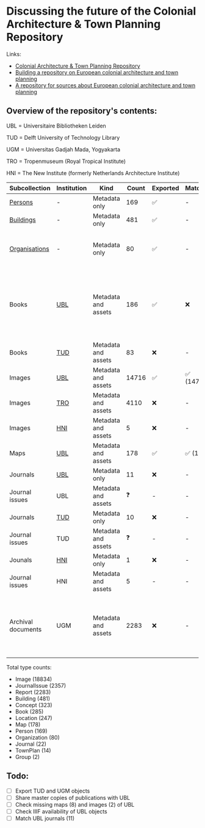 # Discussing the future of the Colonial Architecture & Town Planning Repository

Links:

- [Colonial Architecture & Town Planning Repository](https://colonialarchitecture.eu)
- [Building a repository on European colonial architecture and town planning](http://resolver.tudelft.nl/uuid:6434057c-8888-458b-a3ec-9cecb6e7c281)
- [A repository for sources about European colonial architecture and town planning](http://resolver.tudelft.nl/uuid:8c6f01a4-104c-4761-b4b1-be6e8e4fd5d9)

## Overview of the repository's contents:

UBL = Universitaire Bibliotheken Leiden

TUD = Delft University of Technology Library

UGM = Universitas Gadjah Mada, Yogyakarta

TRO = Tropenmuseum (Royal Tropical Institute)

HNI = The New Institute (formerly Netherlands Architecture Institute)

| Subcollection | Institution | Kind | Count | Exported | Matched | Comments |
| --- | --- | --- | --- | --- | --- | --- |
| [Persons](https://colonialarchitecture.eu/slv?sq=&fac%5B0%5D=t%3APerson&ft=0) | - | Metadata only | 169 | ✅ | - | |
| [Buildings](https://colonialarchitecture.eu/slv?sq=&fac%5B0%5D=t%3ABuilding&ft=0) | - | Metadata only | 481 | ✅ | - | |
| [Organisations](https://colonialarchitecture.eu/slv?sq=&fac%5B0%5D=t%3AOrganization&ft=0) | - | Metadata only | 80 | ✅ | - | [2 group records of Dutch and English architects](https://colonialarchitecture.eu/slv?sq=&fac%5B0%5D=t%3AGroup) |
| Books | [UBL](https://colonialarchitecture.eu/slv?sq=%22Leiden%20University%20Libraries%22&fac%5B0%5D=t%3ABook&ft=0) | Metadata and assets | 186 | ✅ | ❌ | Could not be matched; UBL would like to obtain master copies (TIF) |
| Books | [TUD](https://colonialarchitecture.eu/slv?sq=%22TU%20Delft%20Library%22&fac%5B0%5D=t%3ABook&ft=0) | Metadata and assets | 83 | ❌ | - | |
| Images | [UBL](https://colonialarchitecture.eu/slv?sq=%22Leiden%20University%20Libraries%22&ft=0&cat=Image&rows=5) | Metadata and assets | 14716 | ✅ | ✅ (14714) | 14715 hits in search results |
| Images | [TRO](https://colonialarchitecture.eu/slv?sq=%22Tropenmuseum%22&ft=0) | Metadata and assets | 4110 | ❌ | - | |
| Images | [HNI](https://colonialarchitecture.eu/slv?sq=%22NAI%22&fac%5B0%5D=t%3AImage&ft=0) | Metadata and assets | 5 | ❌ | - | |
| Maps | [UBL](https://colonialarchitecture.eu/slv?sq=%22Leiden%20University%20Libraries%22&ft=0&cat=Map&rows=5) | Metadata and assets | 178 | ✅ | ✅ (170) | |
| Journals | [UBL](https://colonialarchitecture.eu/slv?sq=%22Leiden%20University%20Libraries%22&fac%5B0%5D=t%3AJournal&ft=0) | Metadata only | 11 | ❌ | - | |
| Journal issues | UBL | Metadata and assets | ❓ | - | - | |
| Journals | [TUD](https://colonialarchitecture.eu/slv?sq=%22TU%20Delft%20Library%22&fac%5B0%5D=t%3AJournal&ft=0) | Metadata only | 10 | ❌ | - | |
| Journal issues | TUD | Metadata and assets | ❓ | - | - | |
| Jounals | [HNI](https://colonialarchitecture.eu/slv?sq=NAI&fac%5B0%5D=t%3AJournal&ft=0) | Metadata only | 1 | ❌ | - | |
| Journal issues | HNI | Metadata and assets | 5 | - | - | |
| Archival documents | UGM | Metadata and assets | 2283 | ❌ | - | Originating from the research project [On Bamboo, Bricks, Tiles and Thatches](https://marinusplantemafoundation.nl/on-bamboo-bricks-tiles-and-thatches/) |

Total type counts:
- Image (18834)
- JournalIssue (2357)
- Report (2283)
- Building (481)
- Concept (323)
- Book (285)
- Location (247)
- Map (178)
- Person (169)
- Organization (80)
- Journal (22)
- TownPlan (14)
- Group (2)

## Todo:

- [ ] Export TUD and UGM objects
- [ ] Share master copies of publications with UBL
- [ ] Check missing maps (8) and images (2) of UBL
- [ ] Check IIIF availability of UBL objects
- [ ] Match UBL journals (11)
